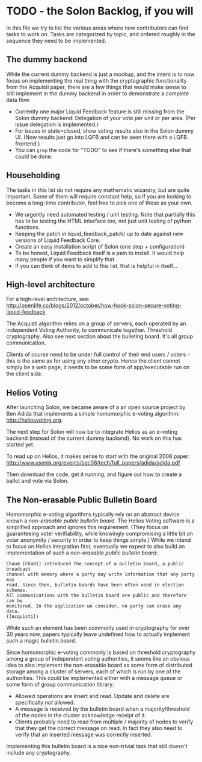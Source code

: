 TODO - the Solon Backlog, if you will
=====================================

In this file we try to list the various areas where new contributors can find
tasks to work on. Tasks are categorized by topic, and ordered roughly in the 
sequence they need to be implemented.

The dummy backend
-----------------

While the current dummy backend is just a mockup, and the intent is to now focus
on implementing the real thing with the cryptographic functionality from the
Acquisti paper, there are a few things that would make sense to still implement 
in the dummy backend in order to demonstrate a complete data flow.

 * Currently one major Liquid Feedback feature is still missing from the Solon
   dummy backend: Delegation of your vote per unit or per area. (Per issue
   delegation is implemented.)
 * For issues in state=closed, show voting results also in the Solon dummy UI.
   (Now results just go into LQFB and can be seen there with a LQFB frontend.)
 * You can `grep` the code for "TODO" to see if there's something else that
   could be done.

Householding
------------

The tasks in this list do not require any mathematic wizardry, but are quite
important. Some of them will require constant help, so if you are looking to
become a long-time contributor, feel free to pick one of these as your own.

 * We urgently need automated testing / unit testing. Note that partially
   this has to be testing the HTML interface too, not just unit testing of
   python functions.
 * Keeping the patch in liquid_feedback_patch/ up to date against new versions
   of Liquid Feedback Core.
 * Create an easy installation script of Solon (one step + configuration)
 * To be honest, Liquid Feedback itself is a pain to install. It would help many
   people if you want to simplify that.
 * If you can think of items to add to this list, that is helpful in itself...


High-level architecture
-----------------------

For a high-level architecture, see:
http://openlife.cc/blogs/2012/october/how-hook-solon-secure-voting-liquid-feedback

The Acquisti algorithm relies on a group of servers, each operated by an 
independent Voting Authority, to communicate together. Threshold cryptography.
Also see next section about the bulleting board. It's all group communication.

Clients of course need to be under full control of their end users / voters - 
this is the same as for using any other crypto. Hence the client cannot simply 
be a web page, it needs to be some form of app/executable run on the client side.

Helios Voting
-------------

After launching Solon, we became aware of a an open source project by Ben Adida
that implements a simple homomorphic e-voting algorithm: 
http://heliosvoting.org.

The next step for Solon will now be to integrate Helios as an e-voting backend
(instead of the current dummy backend). No work on this has started yet.

To read up on Helios, it makes sense to start with the original 2008 paper:
http://www.usenix.org/events/sec08/tech/full_papers/adida/adida.pdf

Then download the code, get it running, and figure out how to create a ballot
and vote via Solon.


The Non-erasable Public Bulletin Board
--------------------------------------

Homomorphic e-voting algorithms typically rely on an abstract device known a
*non-erasable public bulletin board*. The Helios Voting software is a 
simplified approach and ignores this requirement. (They focus on guaranteeing
voter verifiability, while knowingly compromising a little bit on voter
anonymity / security in order to keep things simple.) While we intend to focus
on Helios integration first, eventually we expect to also build an 
implementation of such a *non-erasable public bulletin board*:

    Chaum [Cha81] introduced the concept of a bulletin board, a public broadcast 
    channel with memory where a party may write information that any party may 
    read. Since then, bulletin boards have been often used in election schemes. 
    All communications with the bulletin board are public and therefore can be 
    monitored. In the application we consider, no party can erase any data. 
    ([Acquisti])

[Acquisti]: http://www.heinz.cmu.edu/~acquisti/papers/acquisti-electronic_voting.pdf "Receipt-free Homomorphic Elections and Write-in Ballots, Alessandro Acquisti. Technical Report 2004/105, International Association for Cryptologic Research, May 2, 2004."

While such an element has been commonly used in cryptography for over 30 years 
now, papers typically leave undefined how to actually implement such a magic
bulletin board.

Since homomorphic e-voting commonly is based on threshold cryptography
among a group of independent voting authorities, it seems like an obvious idea
to also implement the non-erasable board as some form of distributed storage
among a cluster of servers, each of which is run by one of the authorities. This
could be implemented either with a message queue or some form of group 
communication library:

 * Allowed operations are insert and read. Update and delete are specifically
   *not* allowed.
 * A message is received by the bulletin board when a majority/threshold of
   the nodes in the cluster acknowledge receipt of it.
 * Clients probably need to read from multiple / majority of nodes to verify 
   that they get the correct message on read. In fact they also need to verify
   that an inserted message was correctly inserted.

Implementing this bulletin board is a nice non-trivial task that still doesn't
include any cryptography.
